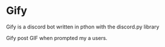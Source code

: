 # Gify

Gify is a discord bot written in pthon with the discord.py library

Gify post GIF when prompted my a users.
